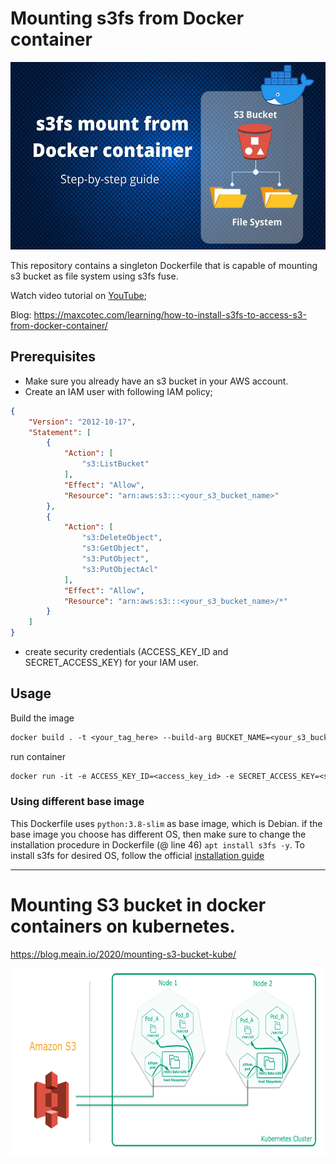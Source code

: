 # Mounting s3fs from Docker container

<img alt="alt text" height="300" src="../images/s3fs-mount.jpg" width="600"/>

This repository contains a singleton Dockerfile that is capable of mounting s3 bucket as file system using s3fs fuse. 

Watch video tutorial on [YouTube](https://www.youtube.com/watch?v=de4uZ2yCGlg);

Blog: https://maxcotec.com/learning/how-to-install-s3fs-to-access-s3-from-docker-container/

## Prerequisites

* Make sure you already have an s3 bucket in your AWS account. 
* Create an IAM user with following IAM policy;
```json
{
    "Version": "2012-10-17",
    "Statement": [
        {
            "Action": [
                "s3:ListBucket"
            ],
            "Effect": "Allow",
            "Resource": "arn:aws:s3:::<your_s3_bucket_name>"
        },
        {
            "Action": [
                "s3:DeleteObject",
                "s3:GetObject",
                "s3:PutObject",
                "s3:PutObjectAcl"
            ],
            "Effect": "Allow",
            "Resource": "arn:aws:s3:::<your_s3_bucket_name>/*"
        }
    ]
}
```
* create security credentials (ACCESS_KEY_ID and SECRET_ACCESS_KEY) for your IAM user.

## Usage

Build the image

```dockerfile
docker build . -t <your_tag_here> --build-arg BUCKET_NAME=<your_s3_bucket_name>
```

run container
```dockerfile
docker run -it -e ACCESS_KEY_ID=<access_key_id> -e SECRET_ACCESS_KEY=<secret_access_key> --privileged <image_tag>
```

### Using different base image

This Dockerfile uses `python:3.8-slim` as base image, which is Debian. if 
the base image you choose has different OS, then make sure to change the 
installation procedure in Dockerfile (@ line 46) `apt install s3fs -y`. To install 
s3fs for desired OS, follow the official [installation guide](https://github.com/s3fs-fuse/s3fs-fuse#installation) 

---

# Mounting S3 bucket in docker containers on kubernetes.

https://blog.meain.io/2020/mounting-s3-bucket-kube/

<img alt="alt text" height="300" src="../images/s3-mount.png" width="600"/>